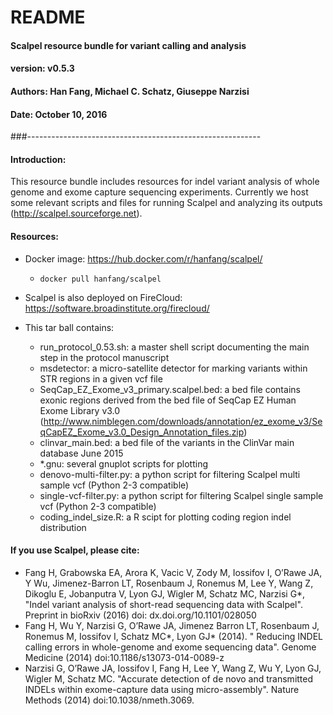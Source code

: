 # README 
#### Scalpel resource bundle for variant calling and analysis
#### version: v0.5.3
#### Authors: Han Fang, Michael C. Schatz, Giuseppe Narzisi
#### Date: October 10, 2016
###----------------------------------------------------------

#### Introduction:

This resource bundle includes resources for indel variant analysis of whole genome and exome capture sequencing experiments.
Currently we host some relevant scripts and files for running Scalpel and analyzing its outputs (http://scalpel.sourceforge.net).

#### Resources:
- Docker image: https://hub.docker.com/r/hanfang/scalpel/
  - ` docker pull hanfang/scalpel `
- Scalpel is also deployed on FireCloud: https://software.broadinstitute.org/firecloud/

- This tar ball contains:
  - run_protocol_0.53.sh: a master shell script documenting the main step in the protocol manuscript
  - msdetector: a micro-satellite detector for marking variants within STR regions in a given vcf file
  - SeqCap_EZ_Exome_v3_primary.scalpel.bed: a bed file contains exonic regions derived from the bed file of SeqCap EZ Human Exome Library v3.0 (http://www.nimblegen.com/downloads/annotation/ez_exome_v3/SeqCapEZ_Exome_v3.0_Design_Annotation_files.zip)
  - clinvar_main.bed: a bed file of the variants in the ClinVar main database June 2015 
  - *.gnu: several gnuplot scripts for plotting
  - denovo-multi-filter.py: a python script for filtering Scalpel multi sample vcf (Python 2-3 compatible)
  - single-vcf-filter.py: a python script for filtering Scalpel single sample vcf (Python 2-3 compatible)
  - coding_indel_size.R: a R scipt for plotting coding region indel distribution


#### If you use Scalpel, please cite:
- Fang H, Grabowska EA, Arora K, Vacic V, Zody M, Iossifov I, O’Rawe JA, Y Wu, Jimenez-Barron LT, Rosenbaum J, Ronemus M, Lee Y, Wang Z, Dikoglu E, Jobanputra V, Lyon GJ, Wigler M, Schatz MC, Narzisi G*, "Indel variant analysis of short-read sequencing data with Scalpel". Preprint in bioRxiv (2016) doi: dx.doi.org/10.1101/028050
- Fang H, Wu Y, Narzisi G, O’Rawe JA, Jimenez Barron LT, Rosenbaum J, Ronemus M, Iossifov I, Schatz MC*, Lyon GJ* (2014). " Reducing INDEL calling errors in whole-genome and exome sequencing data". Genome Medicine (2014) doi:10.1186/s13073-014-0089-z 
- Narzisi G, O’Rawe JA, Iossifov I, Fang H, Lee Y, Wang Z, Wu Y, Lyon GJ, Wigler M, Schatz MC. "Accurate detection of de novo and transmitted INDELs within exome-capture data using micro-assembly". Nature Methods (2014) doi:10.1038/nmeth.3069.
